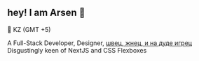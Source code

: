 ## hey! I am Arsen 👋
📍 KZ (GMT +5)

A Full-Stack Developer, Designer, [швец, жнец, и на дуде игрец](https://en.wiktionary.org/wiki/%D0%B8_%D1%88%D0%B2%D0%B5%D1%86,_%D0%B8_%D0%B6%D0%BD%D0%B5%D1%86,_%D0%B8_%D0%BD%D0%B0_%D0%B4%D1%83%D0%B4%D0%B5_%D0%B8%D0%B3%D1%80%D0%B5%D1%86)
\
Disgustingly keen of NextJS and CSS Flexboxes
